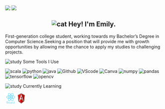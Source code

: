 
<br>
<a target="_blank" href="https://www.linkedin.com/in/emily-carrillo-7110481b8/"><img src="https://img.shields.io/badge/-LinkedIn-0077B5?style=for-the-badge&logo=Linkedin&logoColor=white"></img></a>
<a target="_blank" href="mailto:ecarrillo2018@gmail.com"><img src="https://img.shields.io/badge/-Gmail-D14836?style=for-the-badge&logo=Gmail&logoColor=white"></img></a>
<br>

<h2 align="center"><img src="https://media.giphy.com/media/A9dZqpVpbLsju/giphy.gif?cid=ecf05e47nu6o40rf4l1psdhhsvvmn0jghp6sif3un2wi8emi&rid=giphy.gif&ct=s" alt="cat"  width="75" height="75" /> Hey! I'm Emily. </h2>

First-generation college student, working towards my Bachelor’s Degree in Computer Science.Seeking a position that will provide me with growth opportunities by allowing me the chance to apply my studies to challenging projects.
 
<p align="left"><img src="https://media.giphy.com/media/mBC1ai0DtkuDQIT5EK/giphy.gif?cid=ecf05e47g4q97tla96ohadpguheu2wvbcblunrjkd0u6g3h1&rid=giphy.gif&ct=s" alt="study"  width="75" height="75" /> Some Tools I Use</p>

<p align="left">
<img src="https://cdn.jsdelivr.net/gh/devicons/devicon/icons/scala/scala-original.svg" alt="scala" width="35" height="35" />
<img src="https://cdn.jsdelivr.net/gh/devicons/devicon/icons/python/python-original.svg"  alt="python" width="35" height="35"/> 
<img src="https://cdn.jsdelivr.net/gh/devicons/devicon/icons/java/java-original-wordmark.svg" alt="java" width="35" height="35"/>
<img src="https://github.com/CyrisXD/CyrisXD/raw/master/assets/Github.png" alt="Github"  width="35" height="35" /> 
<img src="https://cdn.jsdelivr.net/gh/devicons/devicon/icons/vscode/vscode-original.svg" alt="VScode"  width="35" height="35"/> 
<img src="https://cdn.jsdelivr.net/gh/devicons/devicon/icons/canva/canva-original.svg" alt="Canva"  width="35" height="35" />

<img src="https://cdn.jsdelivr.net/gh/devicons/devicon/icons/numpy/numpy-original.svg" alt="numpy"  width="35" height="35"/>
<img src="https://cdn.jsdelivr.net/gh/devicons/devicon/icons/pandas/pandas-original-wordmark.svg" alt="pandas"  width="35" height="35"/>
<img src="https://cdn.jsdelivr.net/gh/devicons/devicon/icons/tensorflow/tensorflow-original.svg"  alt="tensorflow"  width="35" height="35" />
<img src="https://cdn.jsdelivr.net/gh/devicons/devicon/icons/opencv/opencv-original.svg" alt="opencv"  width="35" height="35"/> 
</p>

<p ><img src="https://media.giphy.com/media/g01P1Z9IjHtsf5TjQm/giphy.gif?cid=ecf05e4741ge4hi1i9qcu40cvst5mlmj4md2sceygp430h5b&rid=giphy.gif&ct=s" alt="study"  width="75" height="75" /> Currently Learning</p>
<p align="left">
<img src="https://raw.githubusercontent.com/devicons/devicon/master/icons/react/react-original-wordmark.svg" alt="react" width="35" height="35" />
<img src="https://raw.githubusercontent.com/devicons/devicon/master/icons/angularjs/angularjs-original.svg" alt="angular-js" width="25" height="35" />
</p>

